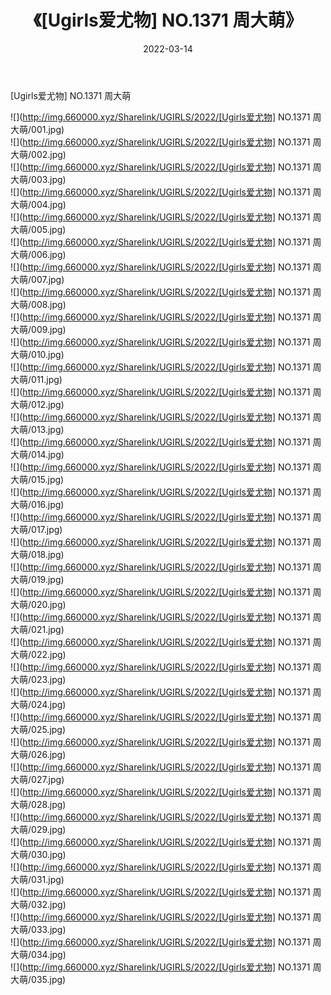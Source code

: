﻿---
layout: post
title:  《[Ugirls爱尤物] NO.1371 周大萌》
date:   2022-03-14
img: http://img.660000.xyz/Sharelink/UGIRLS/2022/[Ugirls爱尤物] NO.1371 周大萌/000.jpg
categories: [美女, 清纯, 唯美]
---

[Ugirls爱尤物] NO.1371 周大萌

 ![](http://img.660000.xyz/Sharelink/UGIRLS/2022/[Ugirls爱尤物] NO.1371 周大萌/001.jpg) <br>![](http://img.660000.xyz/Sharelink/UGIRLS/2022/[Ugirls爱尤物] NO.1371 周大萌/002.jpg) <br>![](http://img.660000.xyz/Sharelink/UGIRLS/2022/[Ugirls爱尤物] NO.1371 周大萌/003.jpg) <br>![](http://img.660000.xyz/Sharelink/UGIRLS/2022/[Ugirls爱尤物] NO.1371 周大萌/004.jpg) <br>![](http://img.660000.xyz/Sharelink/UGIRLS/2022/[Ugirls爱尤物] NO.1371 周大萌/005.jpg) <br>![](http://img.660000.xyz/Sharelink/UGIRLS/2022/[Ugirls爱尤物] NO.1371 周大萌/006.jpg) <br>![](http://img.660000.xyz/Sharelink/UGIRLS/2022/[Ugirls爱尤物] NO.1371 周大萌/007.jpg) <br>![](http://img.660000.xyz/Sharelink/UGIRLS/2022/[Ugirls爱尤物] NO.1371 周大萌/008.jpg) <br>![](http://img.660000.xyz/Sharelink/UGIRLS/2022/[Ugirls爱尤物] NO.1371 周大萌/009.jpg) <br>![](http://img.660000.xyz/Sharelink/UGIRLS/2022/[Ugirls爱尤物] NO.1371 周大萌/010.jpg) <br>![](http://img.660000.xyz/Sharelink/UGIRLS/2022/[Ugirls爱尤物] NO.1371 周大萌/011.jpg) <br>![](http://img.660000.xyz/Sharelink/UGIRLS/2022/[Ugirls爱尤物] NO.1371 周大萌/012.jpg) <br>![](http://img.660000.xyz/Sharelink/UGIRLS/2022/[Ugirls爱尤物] NO.1371 周大萌/013.jpg) <br>![](http://img.660000.xyz/Sharelink/UGIRLS/2022/[Ugirls爱尤物] NO.1371 周大萌/014.jpg) <br>![](http://img.660000.xyz/Sharelink/UGIRLS/2022/[Ugirls爱尤物] NO.1371 周大萌/015.jpg) <br>![](http://img.660000.xyz/Sharelink/UGIRLS/2022/[Ugirls爱尤物] NO.1371 周大萌/016.jpg) <br>![](http://img.660000.xyz/Sharelink/UGIRLS/2022/[Ugirls爱尤物] NO.1371 周大萌/017.jpg) <br>![](http://img.660000.xyz/Sharelink/UGIRLS/2022/[Ugirls爱尤物] NO.1371 周大萌/018.jpg) <br>![](http://img.660000.xyz/Sharelink/UGIRLS/2022/[Ugirls爱尤物] NO.1371 周大萌/019.jpg) <br>![](http://img.660000.xyz/Sharelink/UGIRLS/2022/[Ugirls爱尤物] NO.1371 周大萌/020.jpg) <br>![](http://img.660000.xyz/Sharelink/UGIRLS/2022/[Ugirls爱尤物] NO.1371 周大萌/021.jpg) <br>![](http://img.660000.xyz/Sharelink/UGIRLS/2022/[Ugirls爱尤物] NO.1371 周大萌/022.jpg) <br>![](http://img.660000.xyz/Sharelink/UGIRLS/2022/[Ugirls爱尤物] NO.1371 周大萌/023.jpg) <br>![](http://img.660000.xyz/Sharelink/UGIRLS/2022/[Ugirls爱尤物] NO.1371 周大萌/024.jpg) <br>![](http://img.660000.xyz/Sharelink/UGIRLS/2022/[Ugirls爱尤物] NO.1371 周大萌/025.jpg) <br>![](http://img.660000.xyz/Sharelink/UGIRLS/2022/[Ugirls爱尤物] NO.1371 周大萌/026.jpg) <br>![](http://img.660000.xyz/Sharelink/UGIRLS/2022/[Ugirls爱尤物] NO.1371 周大萌/027.jpg) <br>![](http://img.660000.xyz/Sharelink/UGIRLS/2022/[Ugirls爱尤物] NO.1371 周大萌/028.jpg) <br>![](http://img.660000.xyz/Sharelink/UGIRLS/2022/[Ugirls爱尤物] NO.1371 周大萌/029.jpg) <br>![](http://img.660000.xyz/Sharelink/UGIRLS/2022/[Ugirls爱尤物] NO.1371 周大萌/030.jpg) <br>![](http://img.660000.xyz/Sharelink/UGIRLS/2022/[Ugirls爱尤物] NO.1371 周大萌/031.jpg) <br>![](http://img.660000.xyz/Sharelink/UGIRLS/2022/[Ugirls爱尤物] NO.1371 周大萌/032.jpg) <br>![](http://img.660000.xyz/Sharelink/UGIRLS/2022/[Ugirls爱尤物] NO.1371 周大萌/033.jpg) <br>![](http://img.660000.xyz/Sharelink/UGIRLS/2022/[Ugirls爱尤物] NO.1371 周大萌/034.jpg) <br>![](http://img.660000.xyz/Sharelink/UGIRLS/2022/[Ugirls爱尤物] NO.1371 周大萌/035.jpg) <br>